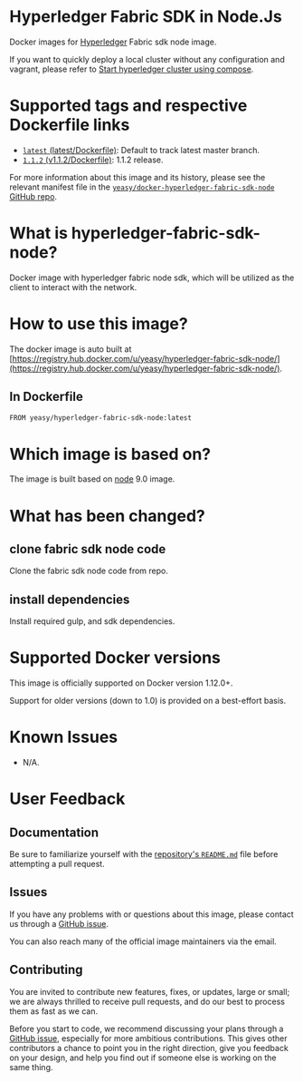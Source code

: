 Hyperledger Fabric SDK in Node.Js
===
Docker images for [Hyperledger](https://www.hyperledger.org) Fabric sdk node image.

If you want to quickly deploy a local cluster without any configuration and vagrant, please refer to [Start hyperledger cluster using compose](https://github.com/yeasy/docker-compose-files#hyperledger_fabric).

# Supported tags and respective Dockerfile links

* [`latest` (latest/Dockerfile)](https://github.com/yeasy/docker-hyperledger-fabric-sdk-node/blob/master/Dockerfile): Default to track latest master branch.
* [`1.1.2` (v1.1.2/Dockerfile)](https://github.com/yeasy/docker-hyperledger-fabric-sdk-node/blob/master/v1.1.2/Dockerfile): 1.1.2 release.

For more information about this image and its history, please see the relevant manifest file in the [`yeasy/docker-hyperledger-fabric-sdk-node` GitHub repo](https://github.com/yeasy/docker-hyperledger-fabric-sdk-node).

# What is hyperledger-fabric-sdk-node?
Docker image with hyperledger fabric node sdk, which will be utilized as the client to interact with the network.

# How to use this image?
The docker image is auto built at [https://registry.hub.docker.com/u/yeasy/hyperledger-fabric-sdk-node/](https://registry.hub.docker.com/u/yeasy/hyperledger-fabric-sdk-node/).

## In Dockerfile
```sh
FROM yeasy/hyperledger-fabric-sdk-node:latest
```

# Which image is based on?
The image is built based on [node](https://hub.docker.com/_/node) 9.0 image.

# What has been changed?
## clone fabric sdk node code
Clone the fabric sdk node code from repo.

## install dependencies
Install required gulp, and sdk dependencies.

# Supported Docker versions

This image is officially supported on Docker version 1.12.0+.

Support for older versions (down to 1.0) is provided on a best-effort basis.

# Known Issues
* N/A.

# User Feedback
## Documentation
Be sure to familiarize yourself with the [repository's `README.md`](https://github.com/yeasy/docker-hyperledger-fabric-sdk-node/blob/master/README.md) file before attempting a pull request.

## Issues
If you have any problems with or questions about this image, please contact us through a [GitHub issue](https://github.com/yeasy/docker-hyperledger-fabric-sdk-node/issues).

You can also reach many of the official image maintainers via the email.

## Contributing

You are invited to contribute new features, fixes, or updates, large or small; we are always thrilled to receive pull requests, and do our best to process them as fast as we can.

Before you start to code, we recommend discussing your plans through a [GitHub issue](https://github.com/yeasy/docker-hyperledger-fabric-sdk-node/issues), especially for more ambitious contributions. This gives other contributors a chance to point you in the right direction, give you feedback on your design, and help you find out if someone else is working on the same thing.
